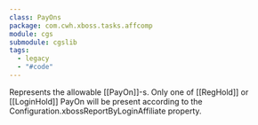 ```yaml
---
class: PayOns
package: com.cwh.xboss.tasks.affcomp
module: cgs
submodule: cgslib
tags:
  - legacy
  - "#code"
---
```


Represents the allowable [[PayOn]]-s. Only one of [[RegHold]] or [[LoginHold]] PayOn will be present according to the Configuration.xbossReportByLoginAffiliate property. 